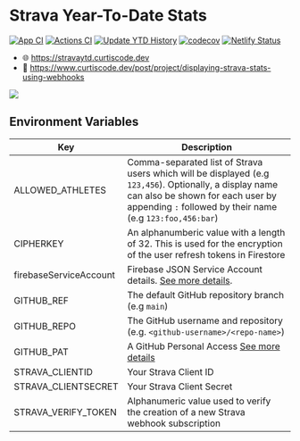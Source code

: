 # Strava Year-To-Date Stats

[![App CI](https://github.com/curtiscde/stravaytd/actions/workflows/ci-app.yml/badge.svg)](https://github.com/curtiscde/stravaytd/actions/workflows/ci-app.yml) [![Actions CI](https://github.com/curtiscde/stravaytd/actions/workflows/ci-actions.yml/badge.svg)](https://github.com/curtiscde/stravaytd/actions/workflows/ci-actions.yml) [![Update YTD History](https://github.com/curtiscde/stravaytd/actions/workflows/update-ytd-history.yml/badge.svg)](https://github.com/curtiscde/stravaytd/actions/workflows/update-ytd-history.yml) [![codecov](https://codecov.io/gh/curtiscde/stravaytd/branch/main/graph/badge.svg?token=AWEBPKHI2B)](https://codecov.io/gh/curtiscde/stravaytd) [![Netlify Status](https://api.netlify.com/api/v1/badges/e1fb843a-952b-425a-a463-5bcdde5581e0/deploy-status)](https://app.netlify.com/sites/stravaytd/deploys)

 - 🌐 https://stravaytd.curtiscode.dev
 - 📝 https://www.curtiscode.dev/post/project/displaying-strava-stats-using-webhooks

![](https://www.curtiscode.dev/images/post/stravaytd/screenshot.png)

## Environment Variables

| Key                    | Description |
|------------------------|-------------|
| ALLOWED_ATHLETES       | Comma-separated list of Strava users which will be displayed (e.g `123,456`). Optionally, a display name can also be shown for each user by appending `:` followed by their name (e.g `123:foo,456:bar`)         | 
| CIPHERKEY              | An alphanumberic value with a length of 32. This is used for the encryption of the user refresh tokens in Firestore            |
| firebaseServiceAccount | Firebase JSON Service Account details. [See more details](https://firebase.google.com/docs/app-distribution/authenticate-service-account.md?platform=android).            |
| GITHUB_REF             | The default GitHub repository branch (e.g `main`)            |
| GITHUB_REPO            | The GitHub username and repository (e.g. `<github-username>/<repo-name>`)            |
| GITHUB_PAT             | A GitHub Personal Access [See more details](https://docs.github.com/en/authentication/keeping-your-account-and-data-secure/creating-a-personal-access-token)            |
| STRAVA_CLIENTID        | Your Strava Client ID            |
| STRAVA_CLIENTSECRET    | Your Strava Client Secret            |
| STRAVA_VERIFY_TOKEN    | Alphanumeric value used to verify the creation of a new Strava webhook subscription            |